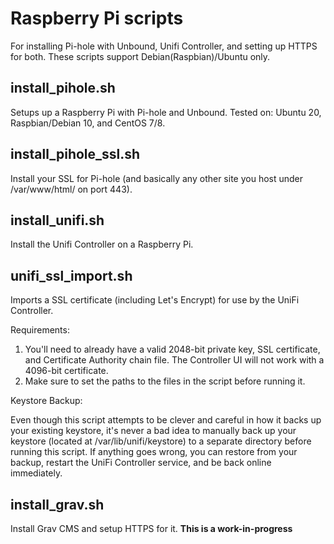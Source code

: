 # Raspberry Pi scripts

 For installing Pi-hole with Unbound, Unifi Controller, and setting up HTTPS for both. These scripts support Debian(Raspbian)/Ubuntu only.

## install_pihole.sh

Setups up a Raspberry Pi with Pi-hole and Unbound. 
Tested on: Ubuntu 20, Raspbian/Debian 10, and CentOS 7/8.

## install_pihole_ssl.sh

Install your SSL for Pi-hole (and basically any other site you host under /var/www/html/ on port 443).

## install_unifi.sh

Install the Unifi Controller on a Raspberry Pi.

## unifi_ssl_import.sh
Imports a SSL certificate (including Let's Encrypt) for use by the UniFi Controller.

Requirements:
1. You'll need to already have a valid 2048-bit private key, SSL certificate, and Certificate Authority chain file. The Controller UI will not work with a 4096-bit certificate.
2. Make sure to set the paths to the files in the script before running it.

Keystore Backup:

Even though this script attempts to be clever and careful in how it backs up your existing keystore, it's never a bad idea to manually back up your keystore (located at /var/lib/unifi/keystore) to a separate directory before running this script. If anything goes wrong, you can restore from your backup, restart the UniFi Controller service, and be back online immediately.

## install_grav.sh

Install Grav CMS and setup HTTPS for it. **This is a work-in-progress**

